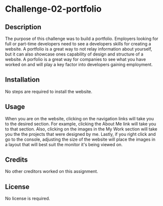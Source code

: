 # Challenge-02-portfolio

## Description

The purpose of this challenge was to build a portfolio. Employers looking for full or part-time developers need to see a developers skills for creating a website. A portfolio is a great way to not relay information about yourself, but it can also showcase ones capability of design and structure of a website. A porfolio is a great way for companies to see what you have worked on and will play a key factor into developers gaining employment. 

## Installation

No steps are required to install the website. 

## Usage

When you are on the website, clicking on the navigation links will take you to the desired section. For example, clicking the About Me link will take you to that section. Also, clicking on the images in the My Work section will take you the the projects that were designed by me. Lastly, if you right click and go to the console, adjusting the size of the website will place the images in a layout that will best suit the monitor it's being viewed on.  

## Credits

No other creditors worked on this assignment. 

## License

No license is required. 